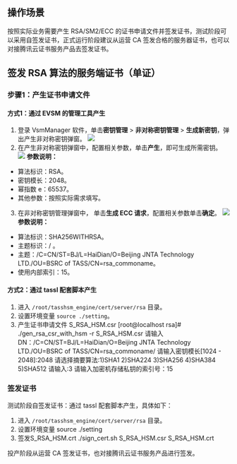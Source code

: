 ## 操作场景
按照实际业务需要产生 RSA/SM2/ECC 的证书申请文件并签发证书，测试阶段可以采用自签发证书，正式运行阶段建议从运营 CA 签发合格的服务器证书，也可以对接腾讯云证书服务产品去签发证书。

## 签发 RSA 算法的服务端证书（单证）
### 步骤1：产生证书申请文件
#### 方式1：通过 EVSM 的管理工具产生
1. 登录 VsmManager 软件，单击**密钥管理** > **非对称密钥管理** > **生成新密钥**，弹出产生非对称密钥弹窗。
![](https://qcloudimg.tencent-cloud.cn/raw/fdeba5f3775f76bdf0f2f4d0921061cd.png)
2. 在产生非对称密钥弹窗中，配置相关参数，单击**产生**，即可生成所需密钥。
![](https://qcloudimg.tencent-cloud.cn/raw/16a35e1aa572236b3a81d1421d6162fb.png)
**参数说明：**
 - 算法标识：RSA。
 - 密钥模长：2048。
 - 幂指数 e：65537。
 - 其他参数：按照实际需求填写。
3. 在非对称密钥管理弹窗中， 单击**生成 ECC 请求**，配置相关参数单击**确定**。
![](https://qcloudimg.tencent-cloud.cn/raw/30b74368dc7c0131058119c33cb6d71a.png)
**参数说明：**
 - 算法标识：SHA256WITHRSA。
 - 主题标识：/ 。
 - 主题：/C=CN/ST=BJ/L=HaiDian/O=Beijing JNTA Technology LTD./OU=BSRC of TASS/CN=rsa_commoname。
 - 使用内部索引：15。

#### 方式2：通过 tassl 配套脚本产生
1. 进入 `/root/tasshsm_engine/cert/server/rsa` 目录。
2. 设置环境变量 `source ./setting`。
3. 产生证书申请文件 S_RSA_HSM.csr
[root@localhost rsa]# ./gen_rsa_csr_with_hsm -r S_RSA_HSM.csr
请输入DN：/C=CN/ST=BJ/L=HaiDian/O=Beijing 
JNTA Technology LTD./OU=BSRC of TASS/CN=rsa_commoname/
请输入密钥模长[1024 - 2048]:2048
请选择摘要算法:1)SHA1
               2)SHA224
               3)SHA256
               4)SHA384
               5)SHA512
请输入:3
请输入加密机存储私钥的索引号：15

### 签发证书
测试阶段自签发证书：通过 tassl 配套脚本产生，具体如下：
1. 进入 `/root/tasshsm_engine/cert/server/rsa` 目录。
2. 设置环境变量 source ./setting
3. 签发S_RSA_HSM.crt
./sign_cert.sh S_RSA_HSM.csr S_RSA_HSM.crt

投产阶段从运营 CA 签发证书，也对接腾讯云证书服务产品进行签发。




